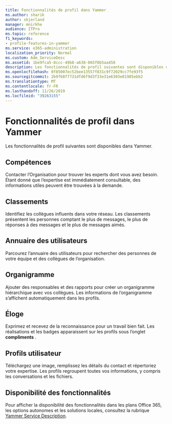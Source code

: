 ```yaml
---
title: Fonctionnalités de profil dans Yammer
ms.author: sharik
author: skjerland
manager: mnirkhe
audience: ITPro
ms.topic: reference
f1_keywords:
- profile-features-in-yammer
ms.service: o365-administration
localization_priority: Normal
ms.custom: Adm_ServiceDesc
ms.assetid: 1be9fca5-8ccc-49b8-a638-065f0b5aa450
description: Les fonctionnalités de profil suivantes sont disponibles dans Yammer.
ms.openlocfilehash: 0f85007ec52bee13557f831c9f72029cc7fe93f5
ms.sourcegitcommit: 2b9f68f7731dfd6f9d3f33e31e6303e81985ebb2
ms.translationtype: MT
ms.contentlocale: fr-FR
ms.lasthandoff: 11/26/2019
ms.locfileid: "39263155"
---
```

# <a name="profile-features-in-yammer"></a>Fonctionnalités de profil dans Yammer

Les fonctionnalités de profil suivantes sont disponibles dans Yammer.
 
## <a name="expertise"></a>Compétences

Contacter l’Organisation pour trouver les experts dont vous avez besoin. Étant donné que l’expertise est immédiatement consultable, des informations utiles peuvent être trouvées à la demande.

## <a name="leaderboards"></a>Classements

Identifiez les collègues influents dans votre réseau. Les classements présentent les personnes comptant le plus de messages, le plus de réponses à des messages et le plus de messages aimés.

## <a name="member-directory"></a>Annuaire des utilisateurs

Parcourez l’annuaire des utilisateurs pour rechercher des personnes de votre équipe et des collègues de l’organisation.
  
## <a name="org-chart"></a>Organigramme

Ajouter des responsables et des rapports pour créer un organigramme hiérarchique avec vos collègues. Les informations de l’organigramme s’affichent automatiquement dans les profils.
  
## <a name="praise"></a>Éloge

Exprimez et recevez de la reconnaissance pour un travail bien fait. Les réalisations et les badges apparaissent sur les profils sous l’onglet **compliments** .
 
## <a name="user-profiles"></a>Profils utilisateur

Téléchargez une image, remplissez les détails du contact et répertoriez votre expertise. Les profils regroupent toutes vos informations, y compris les conversations et les fichiers.
  
## <a name="feature-availability"></a>Disponibilité des fonctionnalités

Pour afficher la disponibilité des fonctionnalités dans les plans Office 365, les options autonomes et les solutions locales, consultez la rubrique [Yammer Service Description](yammer-service-description.md).
  

